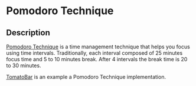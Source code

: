 
# Pomodoro Technique
## Description 

[Pomodoro Technique](https://en.wikipedia.org/wiki/Pomodoro_Technique) is a time management technique that helps you focus using time intervals. Traditionally, each interval composed of 25 minutes focus time and 5 to 10 minutes break. After 4 intervals the break time is 20 to 30 minutes.  

[TomatoBar](https://github.com/ivoronin/TomatoBar/blob/main/README.md) is an example a Pomodoro Technique implementation.